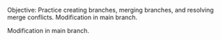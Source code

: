 Objective: Practice creating branches, merging branches, and resolving merge conflicts.
Modification in main branch.

Modification in main branch.
